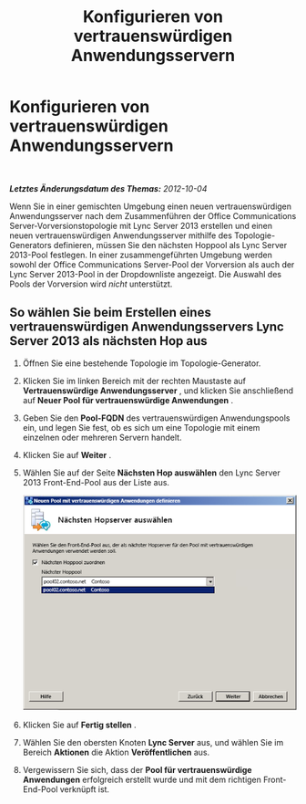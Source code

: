 ﻿---
title: Konfigurieren von vertrauenswürdigen Anwendungsservern
TOCTitle: Konfigurieren von vertrauenswürdigen Anwendungsservern
ms:assetid: 47a9e72e-566c-4c23-bec2-760a3098a974
ms:mtpsurl: https://technet.microsoft.com/de-de/library/JJ204865(v=OCS.15)
ms:contentKeyID: 49293879
ms.date: 05/19/2016
mtps_version: v=OCS.15
ms.translationtype: HT
---

# Konfigurieren von vertrauenswürdigen Anwendungsservern

 

_**Letztes Änderungsdatum des Themas:** 2012-10-04_

Wenn Sie in einer gemischten Umgebung einen neuen vertrauenswürdigen Anwendungsserver nach dem Zusammenführen der Office Communications Server-Vorversionstopologie mit Lync Server 2013 erstellen und einen neuen vertrauenswürdigen Anwendungsserver mithilfe des Topologie-Generators definieren, müssen Sie den nächsten Hoppool als Lync Server 2013-Pool festlegen. In einer zusammengeführten Umgebung werden sowohl der Office Communications Server-Pool der Vorversion als auch der Lync Server 2013-Pool in der Dropdownliste angezeigt. Die Auswahl des Pools der Vorversion wird *nicht* unterstützt.

## So wählen Sie beim Erstellen eines vertrauenswürdigen Anwendungsservers Lync Server 2013 als nächsten Hop aus

1.  Öffnen Sie eine bestehende Topologie im Topologie-Generator.

2.  Klicken Sie im linken Bereich mit der rechten Maustaste auf **Vertrauenswürdige Anwendungsserver** , und klicken Sie anschließend auf **Neuer Pool für vertrauenswürdige Anwendungen** .

3.  Geben Sie den **Pool-FQDN** des vertrauenswürdigen Anwendungspools ein, und legen Sie fest, ob es sich um eine Topologie mit einem einzelnen oder mehreren Servern handelt.

4.  Klicken Sie auf **Weiter** .

5.  Wählen Sie auf der Seite **Nächsten Hop auswählen** den Lync Server 2013 Front-End-Pool aus der Liste aus.
    
    ![Neuen vertrauenswürdigen Anwendungspool definieren (Dialogfeld)](images/JJ204865.ecfe2bb8-758b-4b36-8146-573005c4ab09(OCS.15).jpg "Neuen vertrauenswürdigen Anwendungspool definieren (Dialogfeld)")  

6.  Klicken Sie auf **Fertig stellen** .

7.  Wählen Sie den obersten Knoten **Lync Server** aus, und wählen Sie im Bereich **Aktionen** die Aktion **Veröffentlichen** aus.

8.  Vergewissern Sie sich, dass der **Pool für vertrauenswürdige Anwendungen** erfolgreich erstellt wurde und mit dem richtigen Front-End-Pool verknüpft ist.

